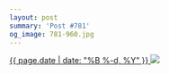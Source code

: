 ```yaml
---
layout: post
summary: 'Post #781'
og_image: 781-960.jpg
---
```


<p>
 <time>
  <a href="/781">
   {{ page.date | date: "%B %-d, %Y" }}
  </a>
 </time>
 <a href="/781">
  <img sizes="(min-width: 700px) 50vw, calc(100vw - 2rem)" src="{{ site.assets_url }}/781-480.jpg" srcset="{{ site.assets_url }}/781-240.jpg 240w, {{ site.assets_url }}/781-480.jpg 480w, {{ site.assets_url }}/781-720.jpg 720w, {{ site.assets_url }}/781-960.jpg 960w"/>
 </a>
</p>
